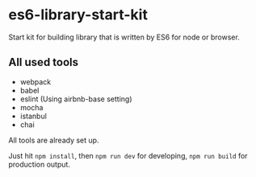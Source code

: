 # es6-library-start-kit

Start kit for building library that is written by ES6 for node or browser.

## All used tools
* webpack
* babel
* eslint (Using airbnb-base setting)
* mocha
* istanbul
* chai

All tools are already set up.

Just hit `npm install`, then `npm run dev` for developing, `npm run build` for production output.